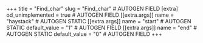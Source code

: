 +++
title = "Find_char"
slug = "Find_char" # AUTOGEN FIELD
[extra]
od_unimplemented = true # AUTOGEN FIELD
[[extra.args]]
name = "haystack" # AUTOGEN STATIC
[[extra.args]]
name = "start" # AUTOGEN STATIC
default_value = "1" # AUTOGEN FIELD
[[extra.args]]
name = "end" # AUTOGEN STATIC
default_value = "0" # AUTOGEN FIELD
+++